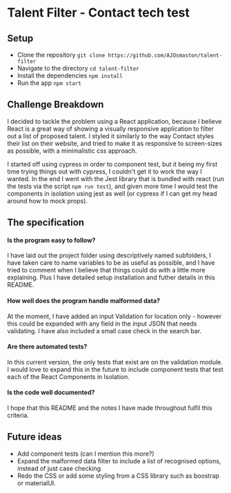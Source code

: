 # Talent Filter - Contact tech test

## Setup

* Clone the repository `git clone https://github.com/AJOsmaston/talent-filter`
* Navigate to the directory `cd talent-filter`
* Install the dependencies `npm install`
* Run the app `npm start`

## Challenge Breakdown

I decided to tackle the problem using a React application, because I believe React is a great way of showing a visually responsive application to filter out a list of proposed talent. I styled it similarly to the way Contact styles their list on their website, and tried to make it as responsive to screen-sizes as possible, with a minimalistic css approach.

I started off using cypress in order to component test, but it being my first time trying things out with cypress, I couldn't get it to work the way I wanted. In the end I went with the Jest library that is bundled with react (run the tests via the script `npm run test`), and given more time I would test the components in isolation using jest as well (or cypress if I can get my head around how to mock props).

## The specification

#### Is the program easy to follow?
I have laid out the project folder using descriptively named subfolders, I have taken care to name variables to be as useful as possible, and I have tried to comment when I believe that things could do with a little more explaining. Plus I have detailed setup installation and futher details in this README.
#### How well does the program handle malformed data?
At the moment, I have added an input Validation for location only - however this could be expanded with any field in the input JSON that needs validating. I have also included a small case check in the search bar.
#### Are there automated tests?
In this current version, the only tests that exist are on the validation module. I would love to expand this in the future to include component tests that test each of the React Components in Isolation.
#### Is the code well documented?
I hope that this README and the notes I have made throughout fulfil this criteria.

## Future ideas

* Add component tests (can I mention this more?)
* Expand the malformed data filter to include a list of recognised options, instead of just case checking
* Redo the CSS or add some styling from a CSS library such as boostrap or materialUI.


